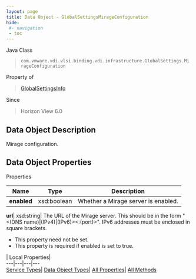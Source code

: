 ```yaml
---
layout: page
title: Data Object - GlobalSettingsMirageConfiguration
hide:
 #- navigation
 - toc
---
```






Java Class  
> `com.vmware.vdi.vlsi.binding.vdi.infrastructure.GlobalSettings.MirageConfiguration`

Property of  
> [GlobalSettingsInfo](vdi.infrastructure.GlobalSettings.GlobalSettingsInfo.md#field_detail)

Since  
> Horizon View 6.0


## Data Object Description 

Mirage configuration. 

## Data Object Properties

Properties

Name |  Type |  Description   
---|---|---  
**enabled**|  xsd:boolean|  Whether a Mirage server is enabled.   
  
**url**|  xsd:string|  The URL of the Mirage server. This should be in the form "<(DNS name)|(IPv4)|(IPv6)><:(port)>". IPv6 addresses must be enclosed in square brackets.   


 * This property need not be set.
  * This property is required if enabled is set to true.

  
  
  
 | Local Properties|   
---|---|---|---  
[Service Types](index-mo_types.md)| [Data Object Types](index-do_types.md)| [All Properties](index-properties.md)| [All Methods](index-methods.md)  
  
  
